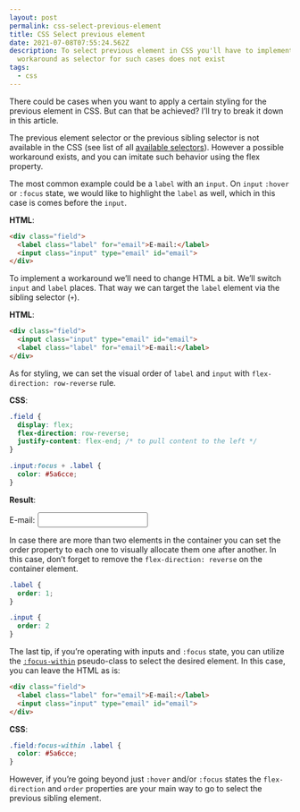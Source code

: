 ```yaml
---
layout: post
permalink: css-select-previous-element
title: CSS Select previous element
date: 2021-07-08T07:55:24.562Z
description: To select previous element in CSS you'll have to implement a
  workaround as selector for such cases does not exist
tags:
  - css
---
```

There could be cases when you want to apply a certain styling for the previous element in CSS. But can that be achieved? I’ll try to break it down in this article.

The previous element selector or the previous sibling selector is not available in the CSS (see list of all [available selectors](https://www.w3.org/TR/selectors-3/#selectors)). However a possible workaround exists, and you can imitate such behavior using the flex property.

The most common example could be a `label` with an `input`. On `input` `:hover` or `:focus` state, we would like to highlight the `label` as well, which in this case is comes before the `input`. 

**HTML**:

```html
<div class="field">
  <label class="label" for="email">E-mail:</label>
  <input class="input" type="email" id="email">
</div>
```

To implement a workaround we’ll need to change HTML a bit. We’ll switch `input` and `label` places. That way we can target the `label` element via the sibling selector (`+`).

**HTML**:

```html
<div class="field">
  <input class="input" type="email" id="email">
  <label class="label" for="email">E-mail:</label>
</div>
```

As for styling, we can set the visual order of `label` and `input` with `flex-direction: row-reverse` rule.

**CSS**:

```css
.field {
  display: flex;
  flex-direction: row-reverse;
  justify-content: flex-end; /* to pull content to the left */
}

.input:focus + .label {
  color: #5a6cce;
}
```

**Result**:

<style>
.field {display: flex;flex-direction: row-reverse;justify-content:flex-end;align-items:center}
.label {margin-right:5px}
.input {border:1px solid #777;border-radius:3px;padding:5px 9px}
.input:focus + .label{color:#5a6cce}
.input:focus {outline-color:#5a6cce}
</style>

<div class="field"><input class="input" type="email" id="email"><label class="label" for="email">E-mail:</label>
</div>

In case there are more than two elements in the container you can set the order property to each one to visually allocate them one after another. In this case, don’t forget to remove the `flex-direction: reverse` on the container element. 

```css
.label {
  order: 1;
}

.input {
  order: 2
}
```

The last tip, if you’re operating with inputs and `:focus` state, you can utilize the [`:focus-within`](https://developer.mozilla.org/en-US/docs/Web/CSS/:focus-within) pseudo-class to select the desired element. In this case, you can leave the HTML as is:

```html
<div class="field">
  <label class="label" for="email">E-mail:</label>
  <input class="input" type="email" id="email">
</div>
```

**CSS**:

```css
.field:focus-within .label {
  color: #5a6cce;
}
```

However, if you’re going beyond just `:hover` and/or `:focus` states the `flex-direction` and `order` properties are your main way to go to select the previous sibling element.
